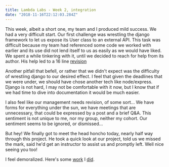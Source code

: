 ```yaml
---
title: Lambda Labs - Week 2, integration
date: "2018-11-16T22:12:03.284Z"
---
```

This week, albeit a short one, my team and I produced mild success. We had a very difficult start.
Our first challenge was wrestling the django framework to let us expose its User class to an external API. This task was difficult because my team had referenced some code we worked with earlier and its use did not lend itself to us as easily as we would have liked. We spent a while tinkering with it, until we decided to reach for help from its author. His help led to a 16 line [revision](https://github.com/Lambda-School-Labs/Labs8-Randomizer/commit/29a2c47a3c93f1396850bd6337599e04bf493215)

Another pitfall that befell, or rather that we didn't expect was the difficulty of wrestling django to our desired effect. I feel that given the deadlines that we were under, we should have chose another tech like node/express. Django is not hard, I may not be comfortable with it now, but I know that if we had time to dive into documentation it would be much easier.

I also feel like our management needs revision, of some sort... We have forms for everything under the sun, we have meetings that are unnecessary, that could be expressed by a post and a brief Q&A. This sentiment is not unique to me, nor my group, neither my cohort. Our sentiment seems to be ignored, or dismissed...

But hey! We finally got to meet the head honcho today, nearly half way through this project. He took a quick look at our project, told us we missed the mark, said he'd get an instructor to assist us and promptly left. Well nice seeing you too!

I feel demoralized. Here's some [work](https://github.com/Lambda-School-Labs/Labs8-Randomizer/commit/1cac2674164bbb1dd39f751ad1d75e603e0569f5) I [did](https://github.com/Lambda-School-Labs/Labs8-Randomizer/commit/832edf54180df63b7096a30131874552e2a51867).   
